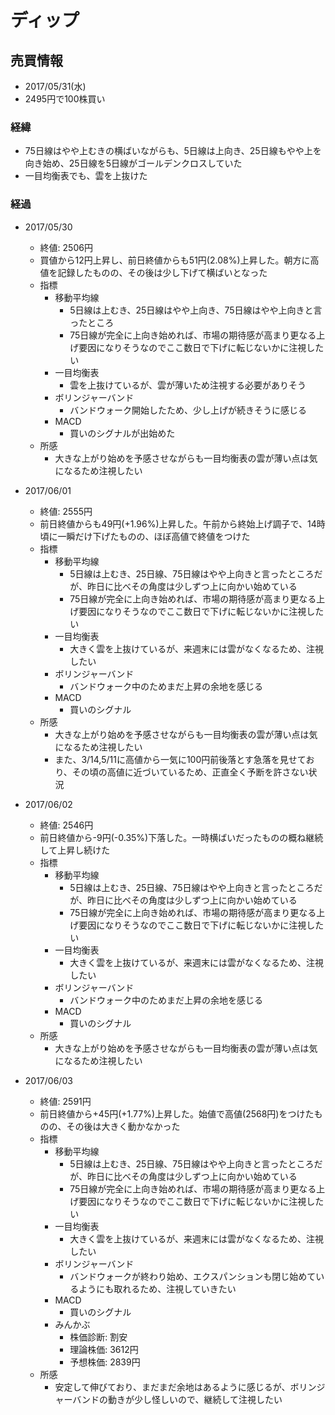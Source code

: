 # ディップ
## 売買情報
- 2017/05/31(水)
- 2495円で100株買い

### 経緯
- 75日線はやや上むきの横ばいながらも、5日線は上向き、25日線もやや上を向き始め、25日線を5日線がゴールデンクロスしていた
- 一目均衡表でも、雲を上抜けた

### 経過
- 2017/05/30
    - 終値: 2506円
    - 買値から12円上昇し、前日終値からも51円(2.08%)上昇した。朝方に高値を記録したものの、その後は少し下げて横ばいとなった
    - 指標
      - 移動平均線
        - 5日線は上むき、25日線はやや上向き、75日線はやや上向きと言ったところ
        - 75日線が完全に上向き始めれば、市場の期待感が高まり更なる上げ要因になりそうなのでここ数日で下げに転じないかに注視したい
      - 一目均衡表
        - 雲を上抜けているが、雲が薄いため注視する必要がありそう
      - ボリンジャーバンド
        - バンドウォーク開始したため、少し上げが続きそうに感じる
      - MACD
        - 買いのシグナルが出始めた
    - 所感
      - 大きな上がり始めを予感させながらも一目均衡表の雲が薄い点は気になるため注視したい

- 2017/06/01
    - 終値: 2555円
    - 前日終値からも49円(+1.96%)上昇した。午前から終始上げ調子で、14時頃に一瞬だけ下げたものの、ほぼ高値で終値をつけた
    - 指標
      - 移動平均線
        - 5日線は上むき、25日線、75日線はやや上向きと言ったところだが、昨日に比べその角度は少しずつ上に向かい始めている
        - 75日線が完全に上向き始めれば、市場の期待感が高まり更なる上げ要因になりそうなのでここ数日で下げに転じないかに注視したい
      - 一目均衡表
        - 大きく雲を上抜けているが、来週末には雲がなくなるため、注視したい
      - ボリンジャーバンド
        - バンドウォーク中のためまだ上昇の余地を感じる
      - MACD
        - 買いのシグナル
    - 所感
      - 大きな上がり始めを予感させながらも一目均衡表の雲が薄い点は気になるため注視したい
      - また、3/14,5/11に高値から一気に100円前後落とす急落を見せており、その頃の高値に近づいているため、正直全く予断を許さない状況

- 2017/06/02
    - 終値: 2546円
    - 前日終値から-9円(-0.35%)下落した。一時横ばいだったものの概ね継続して上昇し続けた
    - 指標
      - 移動平均線
        - 5日線は上むき、25日線、75日線はやや上向きと言ったところだが、昨日に比べその角度は少しずつ上に向かい始めている
        - 75日線が完全に上向き始めれば、市場の期待感が高まり更なる上げ要因になりそうなのでここ数日で下げに転じないかに注視したい
      - 一目均衡表
        - 大きく雲を上抜けているが、来週末には雲がなくなるため、注視したい
      - ボリンジャーバンド
        - バンドウォーク中のためまだ上昇の余地を感じる
      - MACD
        - 買いのシグナル
    - 所感
      - 大きな上がり始めを予感させながらも一目均衡表の雲が薄い点は気になるため注視したい

- 2017/06/03
    - 終値: 2591円
    - 前日終値から+45円(+1.77%)上昇した。始値で高値(2568円)をつけたものの、その後は大きく動かなかった
    - 指標
      - 移動平均線
        - 5日線は上むき、25日線、75日線はやや上向きと言ったところだが、昨日に比べその角度は少しずつ上に向かい始めている
        - 75日線が完全に上向き始めれば、市場の期待感が高まり更なる上げ要因になりそうなのでここ数日で下げに転じないかに注視したい
      - 一目均衡表
        - 大きく雲を上抜けているが、来週末には雲がなくなるため、注視したい
      - ボリンジャーバンド
        - バンドウォークが終わり始め、エクスパンションも閉じ始めているようにも取れるため、注視していきたい
      - MACD
        - 買いのシグナル
      - みんかぶ
        - 株価診断: 割安
        - 理論株価: 3612円
        - 予想株価: 2839円
    - 所感
      - 安定して伸びており、まだまだ余地はあるように感じるが、ボリンジャーバンドの動きが少し怪しいので、継続して注視したい

